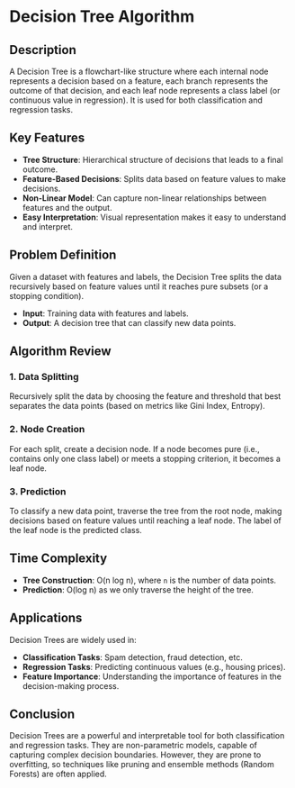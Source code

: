 # Decision Tree Algorithm

## Description

A Decision Tree is a flowchart-like structure where each internal node represents a decision based on a feature, each branch represents the outcome of that decision, and each leaf node represents a class label (or continuous value in regression). It is used for both classification and regression tasks.

## Key Features
- **Tree Structure**: Hierarchical structure of decisions that leads to a final outcome.
- **Feature-Based Decisions**: Splits data based on feature values to make decisions.
- **Non-Linear Model**: Can capture non-linear relationships between features and the output.
- **Easy Interpretation**: Visual representation makes it easy to understand and interpret.

## Problem Definition

Given a dataset with features and labels, the Decision Tree splits the data recursively based on feature values until it reaches pure subsets (or a stopping condition).

- **Input**: Training data with features and labels.
- **Output**: A decision tree that can classify new data points.

## Algorithm Review

### 1. Data Splitting
Recursively split the data by choosing the feature and threshold that best separates the data points (based on metrics like Gini Index, Entropy).

### 2. Node Creation
For each split, create a decision node. If a node becomes pure (i.e., contains only one class label) or meets a stopping criterion, it becomes a leaf node.

### 3. Prediction
To classify a new data point, traverse the tree from the root node, making decisions based on feature values until reaching a leaf node. The label of the leaf node is the predicted class.

## Time Complexity

- **Tree Construction**: O(n log n), where `n` is the number of data points.
- **Prediction**: O(log n) as we only traverse the height of the tree.

## Applications

Decision Trees are widely used in:
- **Classification Tasks**: Spam detection, fraud detection, etc.
- **Regression Tasks**: Predicting continuous values (e.g., housing prices).
- **Feature Importance**: Understanding the importance of features in the decision-making process.

## Conclusion

Decision Trees are a powerful and interpretable tool for both classification and regression tasks. They are non-parametric models, capable of capturing complex decision boundaries. However, they are prone to overfitting, so techniques like pruning and ensemble methods (Random Forests) are often applied.
